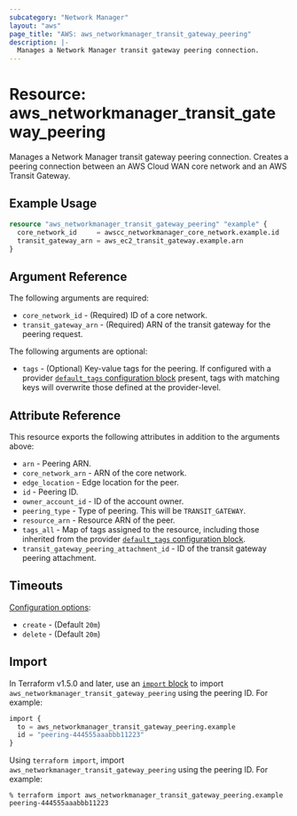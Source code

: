 ```yaml
---
subcategory: "Network Manager"
layout: "aws"
page_title: "AWS: aws_networkmanager_transit_gateway_peering"
description: |-
  Manages a Network Manager transit gateway peering connection.
---
```


# Resource: aws_networkmanager_transit_gateway_peering

Manages a Network Manager transit gateway peering connection. Creates a peering connection between an AWS Cloud WAN core network and an AWS Transit Gateway.

## Example Usage

```terraform
resource "aws_networkmanager_transit_gateway_peering" "example" {
  core_network_id     = awscc_networkmanager_core_network.example.id
  transit_gateway_arn = aws_ec2_transit_gateway.example.arn
}
```

## Argument Reference

The following arguments are required:

* `core_network_id` - (Required) ID of a core network.
* `transit_gateway_arn` - (Required) ARN of the transit gateway for the peering request.

The following arguments are optional:

* `tags` - (Optional) Key-value tags for the peering. If configured with a provider [`default_tags` configuration block](https://registry.terraform.io/providers/hashicorp/aws/latest/docs#default_tags-configuration-block) present, tags with matching keys will overwrite those defined at the provider-level.

## Attribute Reference

This resource exports the following attributes in addition to the arguments above:

* `arn` - Peering ARN.
* `core_network_arn` - ARN of the core network.
* `edge_location` - Edge location for the peer.
* `id` - Peering ID.
* `owner_account_id` - ID of the account owner.
* `peering_type` - Type of peering. This will be `TRANSIT_GATEWAY`.
* `resource_arn` - Resource ARN of the peer.
* `tags_all` - Map of tags assigned to the resource, including those inherited from the provider [`default_tags` configuration block](https://registry.terraform.io/providers/hashicorp/aws/latest/docs#default_tags-configuration-block).
* `transit_gateway_peering_attachment_id` - ID of the transit gateway peering attachment.

## Timeouts

[Configuration options](https://developer.hashicorp.com/terraform/language/resources/syntax#operation-timeouts):

* `create` - (Default `20m`)
* `delete` - (Default `20m`)

## Import

In Terraform v1.5.0 and later, use an [`import` block](https://developer.hashicorp.com/terraform/language/import) to import `aws_networkmanager_transit_gateway_peering` using the peering ID. For example:

```terraform
import {
  to = aws_networkmanager_transit_gateway_peering.example
  id = "peering-444555aaabbb11223"
}
```

Using `terraform import`, import `aws_networkmanager_transit_gateway_peering` using the peering ID. For example:

```console
% terraform import aws_networkmanager_transit_gateway_peering.example peering-444555aaabbb11223
```
